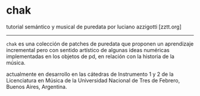 # chak
tutorial semántico y musical de puredata
por luciano azzigotti [zztt.org]

---

```chak``` es una colección de patches de puredata que proponen un aprendizaje incremental pero con sentido artístico de algunas ideas numéricas implementadas en los objetos de pd, en relación con la historia de la música. 

actualmente en desarrollo en las cátedras de Instrumento 1 y 2 de la Licenciatura en Música de la Universidad Nacional de Tres de Febrero, Buenos Aires, Argentina. 

